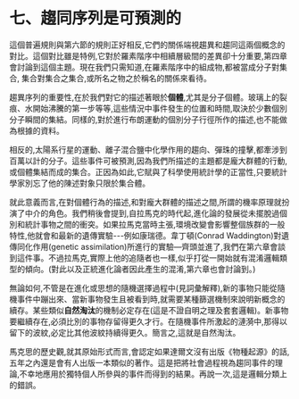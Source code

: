 # 七、趨同序列是可預測的
這個普遍規則與第六節的規則正好相反,它們的關係端視趨異和趨同這兩個概念的對比。這個對比雖是特例,它對於羅素階序中相續層級間的差異卻十分重要,第四章會討論到這個主題。現在我們只需知道,在羅素階序中的組成物,都被當成分子對集合, 集合對集合之集合,或所名之物之於稱名的關係來看待。

趨異序列的重要性,在於我們對它的描述著眼於**個體**,尤其是分子個體。玻璃上的裂痕、水開始沸騰的第一步等等,這些情況中事件發生的位置和時間,取決於少數個別分子瞬間的集結。同樣的,對於進行布朗運動的個別分子行徑所作的描述,也不能做為根據的資料。

相反的,太陽系行星的運動、離子混合鹽中化學作用的趨向、彈珠的撞擊,都牽涉到百萬以計的分子。這些事件可被預測,因為我們所描述的主題都是龐大群體的行動,或個體集結而成的集合。正因為如此,它賦與了科學使用統計學的正當性,只要統計學家別忘了他的陳述對象只限於集合體。

就此意義而言,在對個體行為的描述,和對龐大群體的描述之間,所謂的機率原理就扮演了中介的角色。我們稍後會提到,自拉馬克的時代起,進化論的發展從未擺脫過個別和統計事物之間的衝突。如果拉馬克當時主張,環境改變會影響整個族群的一般特性,他就會和最新的遺傳實驗---例如康瑞德。韋丁頓(Conrad Waddington)對遺傳同化作用(genetic assimilation)所進行的實驗—齊頭並進了,我們在第六章會談到這件事。不過拉馬克,實際上他的追隨者也一樣,似乎打從一開始就有混淆邏輯類型的傾向。(對此以及正統進化論者因此產生的混淆,第六章也會討論到。)

無論如何,不管是在進化或思想的隨機選擇過程中(見詞彙解釋),新的事物只能從隨機事件中蹦出來、當新事物發生且被看到時,就需要某種篩選機制來說明新概念的續存。某些類似**自然淘汰**的機制必定存在(這是不證自明之理及套套邏輯)。新事物要繼續存在,必須比別的事物存留得更久才行。在隨機事件所激起的漣漪中,那得以留下的波紋,必定比其他波紋持續得更久。簡言之,這就是自然淘汰。

馬克思的歷史觀,就其原始形式而言,會認定如果達爾文沒有出版《物種起源》的話,五年之內還是會有人出版一本類似的著作。這是把將社會過程視為趨同事件的理論,不幸地應用於獨特個人所參與的事件而得到的結果。再說一次,這是邏輯分類上的錯誤。 
